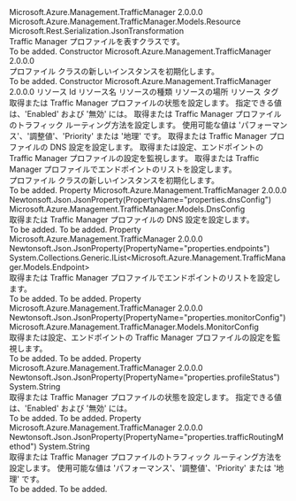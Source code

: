 <Type Name="Profile" FullName="Microsoft.Azure.Management.TrafficManager.Models.Profile">
  <TypeSignature Language="C#" Value="public class Profile : Microsoft.Azure.Management.TrafficManager.Models.Resource" />
  <TypeSignature Language="ILAsm" Value=".class public auto ansi beforefieldinit Profile extends Microsoft.Azure.Management.TrafficManager.Models.Resource" />
  <TypeSignature Language="DocId" Value="T:Microsoft.Azure.Management.TrafficManager.Models.Profile" />
  <TypeSignature Language="VB.NET" Value="Public Class Profile&#xA;Inherits Resource" />
  <TypeSignature Language="F#" Value="type Profile = class&#xA;    inherit Resource" />
  <AssemblyInfo>
    <AssemblyName>Microsoft.Azure.Management.TrafficManager</AssemblyName>
    <AssemblyVersion>2.0.0.0</AssemblyVersion>
  </AssemblyInfo>
  <Base>
    <BaseTypeName>Microsoft.Azure.Management.TrafficManager.Models.Resource</BaseTypeName>
  </Base>
  <Interfaces />
  <Attributes>
    <Attribute>
      <AttributeName>Microsoft.Rest.Serialization.JsonTransformation</AttributeName>
    </Attribute>
  </Attributes>
  <Docs>
    <summary>
            Traffic Manager プロファイルを表すクラスです。
            </summary>
    <remarks>To be added.</remarks>
  </Docs>
  <Members>
    <Member MemberName=".ctor">
      <MemberSignature Language="C#" Value="public Profile ();" />
      <MemberSignature Language="ILAsm" Value=".method public hidebysig specialname rtspecialname instance void .ctor() cil managed" />
      <MemberSignature Language="DocId" Value="M:Microsoft.Azure.Management.TrafficManager.Models.Profile.#ctor" />
      <MemberSignature Language="VB.NET" Value="Public Sub New ()" />
      <MemberType>Constructor</MemberType>
      <AssemblyInfo>
        <AssemblyName>Microsoft.Azure.Management.TrafficManager</AssemblyName>
        <AssemblyVersion>2.0.0.0</AssemblyVersion>
      </AssemblyInfo>
      <Parameters />
      <Docs>
        <summary>
            プロファイル クラスの新しいインスタンスを初期化します。
            </summary>
        <remarks>To be added.</remarks>
      </Docs>
    </Member>
    <Member MemberName=".ctor">
      <MemberSignature Language="C#" Value="public Profile (string id = null, string name = null, string type = null, string location = null, System.Collections.Generic.IDictionary&lt;string,string&gt; tags = null, string profileStatus = null, string trafficRoutingMethod = null, Microsoft.Azure.Management.TrafficManager.Models.DnsConfig dnsConfig = null, Microsoft.Azure.Management.TrafficManager.Models.MonitorConfig monitorConfig = null, System.Collections.Generic.IList&lt;Microsoft.Azure.Management.TrafficManager.Models.Endpoint&gt; endpoints = null);" />
      <MemberSignature Language="ILAsm" Value=".method public hidebysig specialname rtspecialname instance void .ctor(string id, string name, string type, string location, class System.Collections.Generic.IDictionary`2&lt;string, string&gt; tags, string profileStatus, string trafficRoutingMethod, class Microsoft.Azure.Management.TrafficManager.Models.DnsConfig dnsConfig, class Microsoft.Azure.Management.TrafficManager.Models.MonitorConfig monitorConfig, class System.Collections.Generic.IList`1&lt;class Microsoft.Azure.Management.TrafficManager.Models.Endpoint&gt; endpoints) cil managed" />
      <MemberSignature Language="DocId" Value="M:Microsoft.Azure.Management.TrafficManager.Models.Profile.#ctor(System.String,System.String,System.String,System.String,System.Collections.Generic.IDictionary{System.String,System.String},System.String,System.String,Microsoft.Azure.Management.TrafficManager.Models.DnsConfig,Microsoft.Azure.Management.TrafficManager.Models.MonitorConfig,System.Collections.Generic.IList{Microsoft.Azure.Management.TrafficManager.Models.Endpoint})" />
      <MemberSignature Language="F#" Value="new Microsoft.Azure.Management.TrafficManager.Models.Profile : string * string * string * string * System.Collections.Generic.IDictionary&lt;string, string&gt; * string * string * Microsoft.Azure.Management.TrafficManager.Models.DnsConfig * Microsoft.Azure.Management.TrafficManager.Models.MonitorConfig * System.Collections.Generic.IList&lt;Microsoft.Azure.Management.TrafficManager.Models.Endpoint&gt; -&gt; Microsoft.Azure.Management.TrafficManager.Models.Profile" Usage="new Microsoft.Azure.Management.TrafficManager.Models.Profile (id, name, type, location, tags, profileStatus, trafficRoutingMethod, dnsConfig, monitorConfig, endpoints)" />
      <MemberType>Constructor</MemberType>
      <AssemblyInfo>
        <AssemblyName>Microsoft.Azure.Management.TrafficManager</AssemblyName>
        <AssemblyVersion>2.0.0.0</AssemblyVersion>
      </AssemblyInfo>
      <Parameters>
        <Parameter Name="id" Type="System.String" />
        <Parameter Name="name" Type="System.String" />
        <Parameter Name="type" Type="System.String" />
        <Parameter Name="location" Type="System.String" />
        <Parameter Name="tags" Type="System.Collections.Generic.IDictionary&lt;System.String,System.String&gt;" />
        <Parameter Name="profileStatus" Type="System.String" />
        <Parameter Name="trafficRoutingMethod" Type="System.String" />
        <Parameter Name="dnsConfig" Type="Microsoft.Azure.Management.TrafficManager.Models.DnsConfig" />
        <Parameter Name="monitorConfig" Type="Microsoft.Azure.Management.TrafficManager.Models.MonitorConfig" />
        <Parameter Name="endpoints" Type="System.Collections.Generic.IList&lt;Microsoft.Azure.Management.TrafficManager.Models.Endpoint&gt;" />
      </Parameters>
      <Docs>
        <param name="id">リソース Id</param>
        <param name="name">リソース名</param>
        <param name="type">リソースの種類</param>
        <param name="location">リソースの場所</param>
        <param name="tags">リソース タグ</param>
        <param name="profileStatus">取得または Traffic Manager プロファイルの状態を設定します。  指定できる値は、'Enabled' および '無効' には。</param>
        <param name="trafficRoutingMethod">取得または Traffic Manager プロファイルのトラフィック ルーティング方法を設定します。  使用可能な値は 'パフォーマンス'、'調整値'、'Priority' または '地理' です。</param>
        <param name="dnsConfig">取得または Traffic Manager プロファイルの DNS 設定を設定します。</param>
        <param name="monitorConfig">取得または設定、エンドポイントの Traffic Manager プロファイルの設定を監視します。</param>
        <param name="endpoints">取得または Traffic Manager プロファイルでエンドポイントのリストを設定します。</param>
        <summary>
            プロファイル クラスの新しいインスタンスを初期化します。
            </summary>
        <remarks>To be added.</remarks>
      </Docs>
    </Member>
    <Member MemberName="DnsConfig">
      <MemberSignature Language="C#" Value="public Microsoft.Azure.Management.TrafficManager.Models.DnsConfig DnsConfig { get; set; }" />
      <MemberSignature Language="ILAsm" Value=".property instance class Microsoft.Azure.Management.TrafficManager.Models.DnsConfig DnsConfig" />
      <MemberSignature Language="DocId" Value="P:Microsoft.Azure.Management.TrafficManager.Models.Profile.DnsConfig" />
      <MemberSignature Language="VB.NET" Value="Public Property DnsConfig As DnsConfig" />
      <MemberSignature Language="F#" Value="member this.DnsConfig : Microsoft.Azure.Management.TrafficManager.Models.DnsConfig with get, set" Usage="Microsoft.Azure.Management.TrafficManager.Models.Profile.DnsConfig" />
      <MemberType>Property</MemberType>
      <AssemblyInfo>
        <AssemblyName>Microsoft.Azure.Management.TrafficManager</AssemblyName>
        <AssemblyVersion>2.0.0.0</AssemblyVersion>
      </AssemblyInfo>
      <Attributes>
        <Attribute>
          <AttributeName>Newtonsoft.Json.JsonProperty(PropertyName="properties.dnsConfig")</AttributeName>
        </Attribute>
      </Attributes>
      <ReturnValue>
        <ReturnType>Microsoft.Azure.Management.TrafficManager.Models.DnsConfig</ReturnType>
      </ReturnValue>
      <Docs>
        <summary>
            取得または Traffic Manager プロファイルの DNS 設定を設定します。
            </summary>
        <value>To be added.</value>
        <remarks>To be added.</remarks>
      </Docs>
    </Member>
    <Member MemberName="Endpoints">
      <MemberSignature Language="C#" Value="public System.Collections.Generic.IList&lt;Microsoft.Azure.Management.TrafficManager.Models.Endpoint&gt; Endpoints { get; set; }" />
      <MemberSignature Language="ILAsm" Value=".property instance class System.Collections.Generic.IList`1&lt;class Microsoft.Azure.Management.TrafficManager.Models.Endpoint&gt; Endpoints" />
      <MemberSignature Language="DocId" Value="P:Microsoft.Azure.Management.TrafficManager.Models.Profile.Endpoints" />
      <MemberSignature Language="VB.NET" Value="Public Property Endpoints As IList(Of Endpoint)" />
      <MemberSignature Language="F#" Value="member this.Endpoints : System.Collections.Generic.IList&lt;Microsoft.Azure.Management.TrafficManager.Models.Endpoint&gt; with get, set" Usage="Microsoft.Azure.Management.TrafficManager.Models.Profile.Endpoints" />
      <MemberType>Property</MemberType>
      <AssemblyInfo>
        <AssemblyName>Microsoft.Azure.Management.TrafficManager</AssemblyName>
        <AssemblyVersion>2.0.0.0</AssemblyVersion>
      </AssemblyInfo>
      <Attributes>
        <Attribute>
          <AttributeName>Newtonsoft.Json.JsonProperty(PropertyName="properties.endpoints")</AttributeName>
        </Attribute>
      </Attributes>
      <ReturnValue>
        <ReturnType>System.Collections.Generic.IList&lt;Microsoft.Azure.Management.TrafficManager.Models.Endpoint&gt;</ReturnType>
      </ReturnValue>
      <Docs>
        <summary>
            取得または Traffic Manager プロファイルでエンドポイントのリストを設定します。
            </summary>
        <value>To be added.</value>
        <remarks>To be added.</remarks>
      </Docs>
    </Member>
    <Member MemberName="MonitorConfig">
      <MemberSignature Language="C#" Value="public Microsoft.Azure.Management.TrafficManager.Models.MonitorConfig MonitorConfig { get; set; }" />
      <MemberSignature Language="ILAsm" Value=".property instance class Microsoft.Azure.Management.TrafficManager.Models.MonitorConfig MonitorConfig" />
      <MemberSignature Language="DocId" Value="P:Microsoft.Azure.Management.TrafficManager.Models.Profile.MonitorConfig" />
      <MemberSignature Language="VB.NET" Value="Public Property MonitorConfig As MonitorConfig" />
      <MemberSignature Language="F#" Value="member this.MonitorConfig : Microsoft.Azure.Management.TrafficManager.Models.MonitorConfig with get, set" Usage="Microsoft.Azure.Management.TrafficManager.Models.Profile.MonitorConfig" />
      <MemberType>Property</MemberType>
      <AssemblyInfo>
        <AssemblyName>Microsoft.Azure.Management.TrafficManager</AssemblyName>
        <AssemblyVersion>2.0.0.0</AssemblyVersion>
      </AssemblyInfo>
      <Attributes>
        <Attribute>
          <AttributeName>Newtonsoft.Json.JsonProperty(PropertyName="properties.monitorConfig")</AttributeName>
        </Attribute>
      </Attributes>
      <ReturnValue>
        <ReturnType>Microsoft.Azure.Management.TrafficManager.Models.MonitorConfig</ReturnType>
      </ReturnValue>
      <Docs>
        <summary>
            取得または設定、エンドポイントの Traffic Manager プロファイルの設定を監視します。
            </summary>
        <value>To be added.</value>
        <remarks>To be added.</remarks>
      </Docs>
    </Member>
    <Member MemberName="ProfileStatus">
      <MemberSignature Language="C#" Value="public string ProfileStatus { get; set; }" />
      <MemberSignature Language="ILAsm" Value=".property instance string ProfileStatus" />
      <MemberSignature Language="DocId" Value="P:Microsoft.Azure.Management.TrafficManager.Models.Profile.ProfileStatus" />
      <MemberSignature Language="VB.NET" Value="Public Property ProfileStatus As String" />
      <MemberSignature Language="F#" Value="member this.ProfileStatus : string with get, set" Usage="Microsoft.Azure.Management.TrafficManager.Models.Profile.ProfileStatus" />
      <MemberType>Property</MemberType>
      <AssemblyInfo>
        <AssemblyName>Microsoft.Azure.Management.TrafficManager</AssemblyName>
        <AssemblyVersion>2.0.0.0</AssemblyVersion>
      </AssemblyInfo>
      <Attributes>
        <Attribute>
          <AttributeName>Newtonsoft.Json.JsonProperty(PropertyName="properties.profileStatus")</AttributeName>
        </Attribute>
      </Attributes>
      <ReturnValue>
        <ReturnType>System.String</ReturnType>
      </ReturnValue>
      <Docs>
        <summary>
            取得または Traffic Manager プロファイルの状態を設定します。  指定できる値は、'Enabled' および '無効' には。
            </summary>
        <value>To be added.</value>
        <remarks>To be added.</remarks>
      </Docs>
    </Member>
    <Member MemberName="TrafficRoutingMethod">
      <MemberSignature Language="C#" Value="public string TrafficRoutingMethod { get; set; }" />
      <MemberSignature Language="ILAsm" Value=".property instance string TrafficRoutingMethod" />
      <MemberSignature Language="DocId" Value="P:Microsoft.Azure.Management.TrafficManager.Models.Profile.TrafficRoutingMethod" />
      <MemberSignature Language="VB.NET" Value="Public Property TrafficRoutingMethod As String" />
      <MemberSignature Language="F#" Value="member this.TrafficRoutingMethod : string with get, set" Usage="Microsoft.Azure.Management.TrafficManager.Models.Profile.TrafficRoutingMethod" />
      <MemberType>Property</MemberType>
      <AssemblyInfo>
        <AssemblyName>Microsoft.Azure.Management.TrafficManager</AssemblyName>
        <AssemblyVersion>2.0.0.0</AssemblyVersion>
      </AssemblyInfo>
      <Attributes>
        <Attribute>
          <AttributeName>Newtonsoft.Json.JsonProperty(PropertyName="properties.trafficRoutingMethod")</AttributeName>
        </Attribute>
      </Attributes>
      <ReturnValue>
        <ReturnType>System.String</ReturnType>
      </ReturnValue>
      <Docs>
        <summary>
            取得または Traffic Manager プロファイルのトラフィック ルーティング方法を設定します。  使用可能な値は 'パフォーマンス'、'調整値'、'Priority' または '地理' です。
            </summary>
        <value>To be added.</value>
        <remarks>To be added.</remarks>
      </Docs>
    </Member>
  </Members>
</Type>